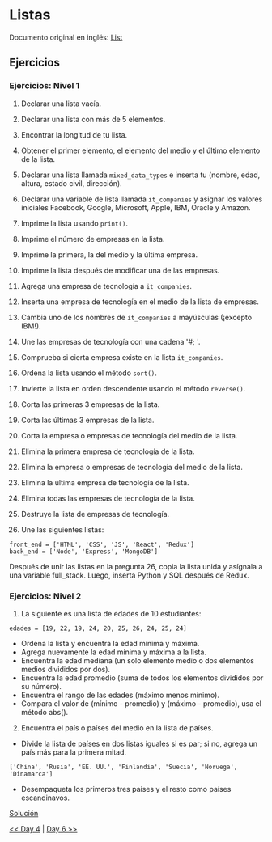 # Listas

Documento original en inglés: [List](https://github.com/Asabeneh/30-Days-Of-Python/blob/master/05_Day_Lists/05_lists.md)

## Ejercicios

### Ejercicios: Nivel 1

1. Declarar una lista vacía.

2. Declarar una lista con más de 5 elementos.

3. Encontrar la longitud de tu lista.

4. Obtener el primer elemento, el elemento del medio y el último elemento de la lista.

5. Declarar una lista llamada `mixed_data_types` e inserta tu (nombre, edad, altura, estado civil, dirección).

6. Declarar una variable de lista llamada `it_companies` y asignar los valores iniciales Facebook, Google, Microsoft, Apple, IBM, Oracle y Amazon.

7. Imprime la lista usando `print()`.

8. Imprime el número de empresas en la lista.

9. Imprime la primera, la del medio y la última empresa.

10. Imprime la lista después de modificar una de las empresas.

11. Agrega una empresa de tecnología a `it_companies`.

12. Inserta una empresa de tecnología en el medio de la lista de empresas.

13. Cambia uno de los nombres de `it_companies` a mayúsculas (¡excepto IBM!).

14. Une las empresas de tecnología con una cadena '#;  '.

15. Comprueba si cierta empresa existe en la lista `it_companies`.

16. Ordena la lista usando el método `sort()`.

17. Invierte la lista en orden descendente usando el método `reverse()`.

18. Corta las primeras 3 empresas de la lista.

19. Corta las últimas 3 empresas de la lista.

20. Corta la empresa o empresas de tecnología del medio de la lista.

21. Elimina la primera empresa de tecnología de la lista.

22. Elimina la empresa o empresas de tecnología del medio de la lista.

23. Elimina la última empresa de tecnología de la lista.

24. Elimina todas las empresas de tecnología de la lista.

25. Destruye la lista de empresas de tecnología.

26. Une las siguientes listas:

```
front_end = ['HTML', 'CSS', 'JS', 'React', 'Redux']
back_end = ['Node', 'Express', 'MongoDB']
```
Después de unir las listas en la pregunta 26, copia la lista unida y asígnala a una variable full_stack. Luego, inserta Python y SQL después de Redux.

### Ejercicios: Nivel 2

1. La siguiente es una lista de edades de 10 estudiantes:

```
edades = [19, 22, 19, 24, 20, 25, 26, 24, 25, 24]
```

- Ordena la lista y encuentra la edad mínima y máxima.
- Agrega nuevamente la edad mínima y máxima a la lista.
- Encuentra la edad mediana (un solo elemento medio o dos elementos medios divididos por dos).
- Encuentra la edad promedio (suma de todos los elementos divididos por su número).
- Encuentra el rango de las edades (máximo menos mínimo).
- Compara el valor de (mínimo - promedio) y (máximo - promedio), usa el método abs().

2. Encuentra el país o países del medio en la lista de países.
- Divide la lista de países en dos listas iguales si es par; si no, agrega un país más para la primera mitad.
```
['China', 'Rusia', 'EE. UU.', 'Finlandia', 'Suecia', 'Noruega', 'Dinamarca']
```
- Desempaqueta los primeros tres países y el resto como países escandinavos.

[Solución](./01_listas.py)

[<< Day 4](../04_Cadenas/README.md) | [Day 6 >>](../06_Tuplas/README.md)
